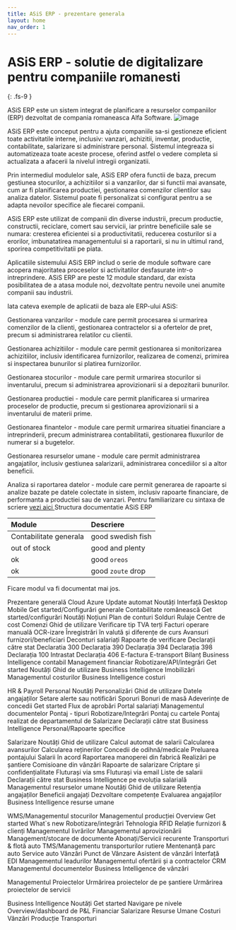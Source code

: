 ```yaml
---
title: ASiS ERP - prezentare generala
layout: home
nav_order: 1
---
```


# ASiS ERP - solutie de digitalizare pentru companiile romanesti
{: .fs-9 }

ASiS ERP este un sistem integrat de planificare a resurselor companiilor (ERP) dezvoltat de compania romaneasca Alfa Software.
![image](https://user-images.githubusercontent.com/123550007/220093928-9e4e898d-42a0-47aa-9f7c-fe4f0c9a7f91.png)


ASiS ERP este conceput pentru a ajuta companiile sa-si gestioneze eficient toate activitatile interne, inclusiv: vanzari, achizitii, inventar, productie, contabilitate, salarizare si administrare personal. Sistemul integreaza si automatizeaza toate aceste procese, oferind astfel o vedere completa si actualizata a afacerii la nivelul intregii organizatii.

Prin intermediul modulelor sale, ASiS ERP ofera functii de baza, precum gestiunea stocurilor, a achizitiilor si a vanzarilor, dar si functii mai avansate, cum ar fi planificarea productiei, gestionarea comenzilor clientilor sau analiza datelor. Sistemul poate fi personalizat si configurat pentru a se adapta nevoilor specifice ale fiecarei companii.

ASiS ERP este utilizat de companii din diverse industrii, precum productie, constructii, reciclare, comert sau servicii, iar printre beneficiile sale se numara: cresterea eficientei si a productivitatii, reducerea costurilor si a erorilor, imbunatatirea managementului si a raportarii, si nu in ultimul rand, sporirea competitivitatii pe piata.

Aplicatiile sistemului ASiS ERP includ o serie de module software care acopera majoritatea proceselor si activitatilor desfasurate intr-o intreprindere. ASiS ERP are peste 12 module standard, dar exista posibilitatea de a atasa module noi, dezvoltate pentru nevoile unei anumite companii sau industrii.

Iata cateva exemple de aplicatii de baza ale ERP-ului ASiS:

Gestionarea vanzarilor - module care permit procesarea si urmarirea comenzilor de la clienti, gestionarea contractelor si a ofertelor de pret, precum si administrarea relatilor cu clientii.

Gestionarea achizitiilor - module care permit gestionarea si monitorizarea achizitiilor, inclusiv identificarea furnizorilor, realizarea de comenzi, primirea si inspectarea bunurilor si platirea furnizorilor.

Gestionarea stocurilor - module care permit urmarirea stocurilor si inventarului, precum si administrarea aprovizionarii si a depozitarii bunurilor.

Gestionarea productiei - module care permit planificarea si urmarirea proceselor de productie, precum si gestionarea aprovizionarii si a inventarului de materii prime.

Gestionarea finantelor - module care permit urmarirea situatiei financiare a intreprinderii, precum administrarea contabilitatii, gestionarea fluxurilor de numerar si a bugetelor.

Gestionarea resurselor umane - module care permit administrarea angajatilor, inclusiv gestiunea salarizarii, administrarea concediilor si a altor beneficii.

Analiza si raportarea datelor - module care permit generarea de rapoarte si analize bazate pe datele colectate in sistem, inclusiv rapoarte financiare, de performanta a productiei sau de vanzari.
Pentru familiarizare cu sintaxa de scriere [vezi aici ](https://just-the-docs.github.io/just-the-docs/)
Structura documentatie ASiS ERP

<div class="code-example" markdown="1">

| <b>Module</b>                              | Descriere         |
|:-------------                              |:------------------|
| Contabilitate generala                     | good swedish fish |
| out of stock                               | good and plenty   |
| ok                                         | good `oreos`      |
| ok                                         | good `zoute` drop | 
</div>


Ficare modul va fi documentat mai jos.



Prezentare generală
Cloud Azure
Update automat
Noutăți
Interfață
Desktop
Mobile
Get started/Configurări generale
Contabilitate românească
Get started/configurări
Noutăți
Noțiuni
Plan de conturi
Solduri
Rulaje
Centre de cost
Comenzi
Ghid de utilizare
Verificare tip TVA terți
Facturi
operare manuală
OCR-izare
Înregistrări în valută și diferențe de curs
Avansuri furnizori/beneficiari
Deconturi salariați
Rapoarte de verificare
Declarații către stat
Declaratia 300
Declarația 390
Declarația 394
Declarația 398
Declarația 100
Intrastat
Declarația 406
E-factura
E-transport
Bilanț
Business Intelligence contabil
Management financiar
Robotizare/API/integrări
Get started
Noutăți
Ghid de utilizare
Business Intelligence
Imobilizări
Managementul costurilor
Business Intelligence costuri


HR & Payroll
Personal
Noutăți
Personalizări
Ghid de utilizare
Datele angajaților
Setare alerte sau notificări
Sporuri
Bonuri de masă
Adeverințe de concedii
Get started
Flux de aprobări
Portal salariați
Managementul documentelor
Pontaj - tipuri
Robotizare/Integrări
Pontaj cu cartele
Pontaj realizat de departamentul de Salarizare
Declarații către stat
Business Intelligence Personal/Rapoarte specifice

Salarizare
Noutăți
Ghid de utilizare
Calcul automat de salarii
Calcularea avansurilor
Calcularea reținerilor
Concedii de odihnă/medicale
Preluarea pontajului
Salarii în acord
Raportarea manoperei din fabrică
Realizări pe șantiere
Comisioane din vânzări
Rapoarte de salarizare
Criptare și confidențialitate
Fluturași via sms
Fluturași via email
Liste de salarii
Declarații către stat
Business Intelligence pe evoluția salarială
Managementul resurselor umane
Noutăți
Ghid de utilizare
Retenția angajaților
Beneficii angajați
Dezvoltare competențe
Evaluarea angajaților
Business Intelligence resurse umane


WMS/Managementul stocurilor
Managementul producției
Overview
Get started
What`s new
Robotizare/integrări
Tehnologia RFID
Relație furnizori & clienți
Managementul livrărilor
Managementul aprovizionării
Management/stocare de documente
Abonați/Servicii recurente
Transporturi & flotă auto
TMS/Managementu transporturilor rutiere
Mentenanță parc auto
Service auto
Vânzări
Punct de Vânzare
Asistent de vânzări
Interfață EDI
Managementul leadurilor
Managementul ofertării și a contractelor
CRM
Managementul documentelor
Business Intelligence de vânzări

Managementul Proiectelor
Urmărirea proiectelor de pe șantiere
Urmărirea proiectelor de servicii

Business Intelligence
Noutăți
Get started
Navigare pe nivele
Overview/dashboard de P&L
Financiar
Salarizare
Resurse Umane
Costuri
Vânzări
Producție
Transporturi
